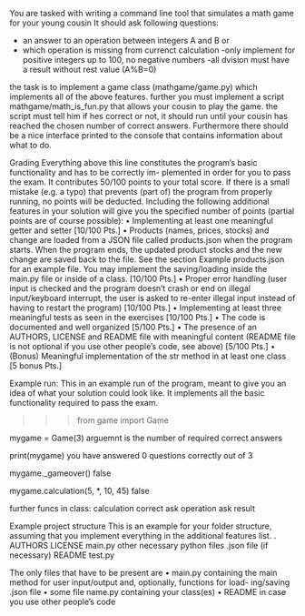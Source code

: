 
You are tasked with writing a command line tool that simulates a math game for your young cousin 
It should ask following questions:
- an answer to an operation between integers A and B or
- which operation is missing from currenct calculation
-only implement for positive integers up to 100, no negative numbers
-all dvision must have a result without rest value (A%B=0)

the task is to implement a game class (mathgame/game.py) which implements all of the above features. further you must implement a script mathgame/math_is_fun.py that allows your cousin to play the game. the script must tell him if hes correct or not, it should run until your cousin has reached the chosen number of correct answers. 
Furthermore there should be a nice interface printed to the console that contains information about what to do.







Grading
Everything above this line constitutes the program’s basic functionality and has to be correctly im-
plemented in order for you to pass the exam. It contributes 50/100 points to your total score. If there is
a small mistake (e.g. a typo) that prevents (part of) the program from properly running, no points will
be deducted.
Including the following additional features in your solution will give you the specified number of points
(partial points are of course possible):
• Implementing at least one meaningful getter and setter [10/100 Pts.]
• Products (names, prices, stocks) and change are loaded from a JSON file called products.json when
the program starts. When the program ends, the updated product stocks and the new change
are saved back to the file. See the section Example products.json for an example file. You may
implement the saving/loading inside the main.py file or inside of a class. [10/100 Pts.]
• Proper error handling (user input is checked and the program doesn’t crash or end on illegal
input/keyboard interrupt, the user is asked to re-enter illegal input instead of having to restart the
program) [10/100 Pts.]
• Implementing at least three meaningful tests as seen in the exercises [10/100 Pts.]
• The code is documented and well organized [5/100 Pts.]
• The presence of an AUTHORS, LICENSE and README file with meaningful content (README
file is not optional if you use other people’s code, see above) [5/100 Pts.]
• (Bonus) Meaningful implementation of the str method in at least one class [5 bonus Pts.]



Example run: 
This in an example run of the program, meant to give you an idea of what your solution could look like.
It implements all the basic functionality required to pass the exam.

>>> from game import Game

mygame = Game(3) arguemnt is the number of required correct answers

print(mygame)
you have answered 0 questions correctly out of 3

mygame._gameover()
false

mygame.calculation(5, *, 10, 45)
false

further funcs in class:
calculation correct
ask operation
ask result










Example project structure
This is an example for your folder structure, assuming that you implement everything in the additional
features list.
.
AUTHORS
LICENSE
main.py
other necessary python files
.json file (if necessary)
README
test.py



The only files that have to be present are
• main.py containing the main method for user input/output and, optionally, functions for load-
ing/saving .json file
• some file name.py containing your class(es)
• README in case you use other people’s code
